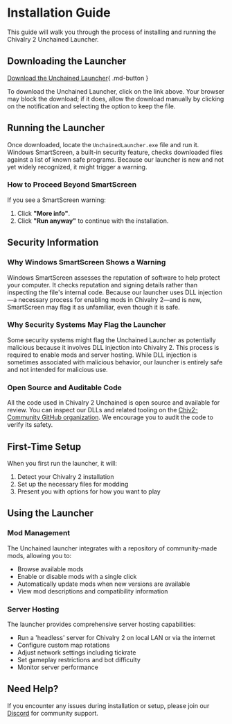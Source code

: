 # Installation Guide

This guide will walk you through the process of installing and running the Chivalry 2 Unchained Launcher.

## Downloading the Launcher

[Download the Unchained Launcher](https://github.com/Chiv2-Community/UnchainedLauncher/releases/latest/download/UnchainedLauncher.exe){ .md-button }

To download the Unchained Launcher, click on the link above. Your browser may block the download; if it does, allow the download manually by clicking on the notification and selecting the option to keep the file.

## Running the Launcher

Once downloaded, locate the `UnchainedLauncher.exe` file and run it. Windows SmartScreen, a built-in security feature, checks downloaded files against a list of known safe programs. Because our launcher is new and not yet widely recognized, it might trigger a warning.

### How to Proceed Beyond SmartScreen

If you see a SmartScreen warning:
1. Click **"More info"**.
2. Click **"Run anyway"** to continue with the installation.

## Security Information

### Why Windows SmartScreen Shows a Warning

Windows SmartScreen assesses the reputation of software to help protect your computer. It checks reputation and signing details rather than inspecting the file's internal code. Because our launcher uses DLL injection—a necessary process for enabling mods in Chivalry 2—and is new, SmartScreen may flag it as unfamiliar, even though it is safe.

### Why Security Systems May Flag the Launcher

Some security systems might flag the Unchained Launcher as potentially malicious because it involves DLL injection into Chivalry 2. This process is required to enable mods and server hosting. While DLL injection is sometimes associated with malicious behavior, our launcher is entirely safe and not intended for malicious use.

### Open Source and Auditable Code

All the code used in Chivalry 2 Unchained is open source and available for review. You can inspect our DLLs and related tooling on the [Chiv2-Community GitHub organization](https://github.com/chiv2-community). We encourage you to audit the code to verify its safety.

## First-Time Setup

When you first run the launcher, it will:

1. Detect your Chivalry 2 installation
2. Set up the necessary files for modding
3. Present you with options for how you want to play

## Using the Launcher

### Mod Management
The Unchained launcher integrates with a repository of community-made mods, allowing you to:

- Browse available mods
- Enable or disable mods with a single click
- Automatically update mods when new versions are available
- View mod descriptions and compatibility information

### Server Hosting
The launcher provides comprehensive server hosting capabilities:

- Run a 'headless' server for Chivalry 2 on local LAN or via the internet
- Configure custom map rotations
- Adjust network settings including tickrate
- Set gameplay restrictions and bot difficulty
- Monitor server performance

## Need Help?

If you encounter any issues during installation or setup, please join our [Discord](https://discord.gg/chiv2unchained) for community support.
